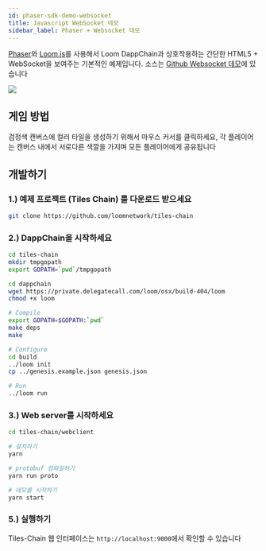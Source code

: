 ```yaml
---
id: phaser-sdk-demo-websocket
title: Javascript WebSocket 데모
sidebar_label: Phaser + Websocket 데모
---
```

[Phaser](http://phaser.io)와 [Loom.js](https://github.com/loomnetwork/loom-js)를 사용해서 Loom DappChain과 상호작용하는 간단한 HTML5 + WebSocket을 보여주는 기본적인 예제입니다. 소스는 [Github Websocket 데모](https://github.com/loomnetwork/tiles-chain)에 있습니다

![](https://camo.githubusercontent.com/9d49b0ce78d692e69d1dd571bc8d1aafe5b806a8/68747470733a2f2f647a776f6e73656d72697368372e636c6f756466726f6e742e6e65742f6974656d732f315232363044327030713370304d33693232304a2f53637265656e2532305265636f7264696e67253230323031382d30352d3232253230617425323031302e3233253230414d2e6769663f763d3961353539316139)

## 게임 방법

검정색 캔버스에 컬러 타일을 생성하기 위해서 마우스 커서를 클릭하세요, 각 플레이어는 캔버스 내에서 서로다른 색깔을 가지며 모든 플레이어에게 공유됩니다

## 개발하기

### 1.) 예제 프로젝트 (Tiles Chain) 를 다운로드 받으세요

```bash
git clone https://github.com/loomnetwork/tiles-chain
```

### 2.) DappChain을 시작하세요

```bash
cd tiles-chain
mkdir tmpgopath
export GOPATH=`pwd`/tmpgopath

cd dappchain
wget https://private.delegatecall.com/loom/osx/build-404/loom
chmod +x loom

# Compile
export GOPATH=$GOPATH:`pwd`
make deps
make

# Configure
cd build
../loom init
cp ../genesis.example.json genesis.json

# Run
../loom run
```

### 3.) Web server를 시작하세요

```bash
cd tiles-chain/webclient

# 설치하기
yarn

# protobuf 컴파일하기
yarn run proto

# 데모를 시작하기
yarn start

```

### 5.) 실행하기

Tiles-Chain 웹 인터페이스는 `http://localhost:9000`에서 확인할 수 있습니다